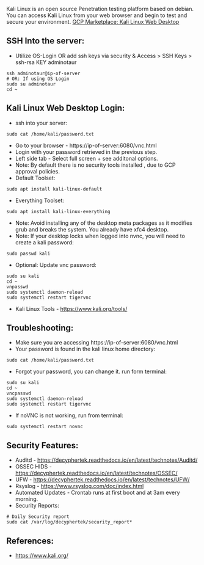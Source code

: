 Kali Linux is an open source Penetration testing platform based on debian. You can access Kali Linux 
from your web browser and begin to test and secure your environment. [GCP Marketplace: Kali Linux Web Desktop ](https://console.cloud.google.com/marketplace/product/server-build-415714/kali-linux-web-desktop)


SSH Into the server:
--------------------
* Utilize OS-Login OR add ssh keys via security & Access > SSH Keys > ssh-rsa KEY adminotaur
```
ssh adminotaur@ip-of-server
# OR: If using OS Login
sudo su adminotaur
cd ~
```

Kali Linux Web Desktop Login:
------------------------------
* ssh into your server: 
```
sudo cat /home/kali/password.txt
```
* Go to your browser - https://ip-of-server:6080/vnc.html
* Login with your password retrieved in the previous step.
* Left side tab - Select full screen + see additonal options. 
* Note: By default there is no security tools installed , due to GCP approval policies. 
* Default Toolset: 
```
sudo apt install kali-linux-default
```
* Everything Toolset: 
```
sudo apt install kali-linux-everything
```
* Note: Avoid installing any of the desktop meta packages as it modifies grub and breaks the system. You already have xfc4 desktop.
* Note: If your desktop locks when logged into nvnc, you will need to create a kali password: 
```
sudo passwd kali 
```
* Optional: Update vnc password:
```
sudo su kali
cd ~ 
vnpasswd 
sudo systemctl daemon-reload 
sudo systemctl restart tigervnc
```
* Kali Linux Tools - https://www.kali.org/tools/

Troubleshooting:
-----------------
* Make sure you are accessing https://ip-of-server:6080/vnc.html
* Your password is found in the kali linux home directory:
```
sudo cat /home/kali/password.txt
```
* Forgot your password, you can change it. run form terminal:
```
sudo su kali
cd ~
vncpasswd 
sudo systemctl daemon-reload 
sudo systemctl restart tigervnc
```
* If noVNC is not working, run from terminal:
```
sudo systemctl restart novnc
```

Security Features:
------------------
* Auditd - https://decyphertek.readthedocs.io/en/latest/technotes/Auditd/
* OSSEC HIDS - https://decyphertek.readthedocs.io/en/latest/technotes/OSSEC/
* UFW - https://decyphertek.readthedocs.io/en/latest/technotes/UFW/
* Rsyslog - https://www.rsyslog.com/doc/index.html
* Automated Updates - Crontab runs at first boot and at 3am every morning.
* Security Reports:
```
# Daily Security report
sudo cat /var/log/decyphertek/security_report*
```

References:
------------
* https://www.kali.org/